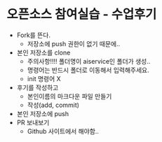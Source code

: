 # 오픈소스 참여실습 - 수업후기

* Fork를 뜬다.
  * 저장소에 push 권한이 없기 때문에..
* 본인 저장소를 clone
  * 주의사항!!!! 폴더명이 aiservice인 폴더가 생성..
  * 명령어는 반드시 폴더로 이동해서 입력해주세요.
  * init 명령어 X
* 후기를 작성하고
  * 본인이름의 마크다운 파일 만들기
  * 작성(add, commit)
* 본인 저장소에 push
* PR 보내보기 
  * Github 사이트에서 해야함..